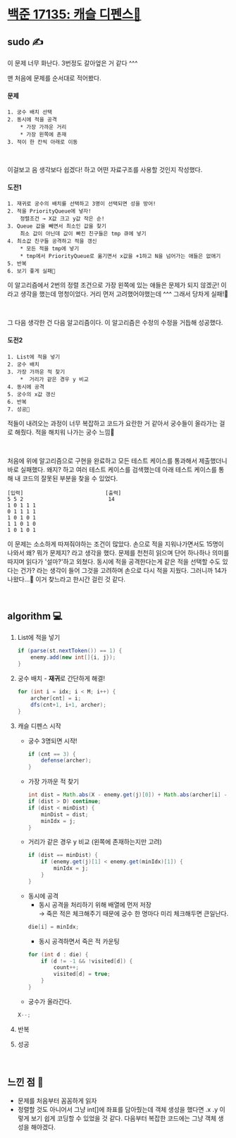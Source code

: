 # [백준 17135: 캐슬 디펜스🏰](https://www.acmicpc.net/problem/17135)


## sudo ✍
이 문제 너무 화난다. 3번정도 갈아엎은 거 같다 ^^^

맨 처음에 문제를 순서대로 적어봤다.

#### 문제
```
1. 궁수 배치 선택
2. 동시에 적을 공격  
    * 가장 가까운 거리
    * 가장 왼쪽에 존재
3. 적이 한 칸씩 아래로 이동
```

<br/>

이걸보고 음 생각보다 쉽겠다! 하고 어떤 자료구조를 사용할 것인지 작성했다.

#### 도전1
```
1. 재귀로 궁수의 배치를 선택하고 3명이 선택되면 성을 방어!
2. 적을 PriorityQueue에 넣자!  
    정렬조건 → X값 크고 y값 작은 순!
3. Queue 값을 빼면서 최소인 값을 찾기  
    최소 값이 아닌데 값이 빠진 친구들은 tmp 큐에 넣기
4. 최소값 친구들 공격하고 적을 갱신
    * 모든 적을 tmp에 넣기
    * tmp에서 PriorityQueue로 옮기면서 x값을 +1하고 N을 넘어가는 애들은 없애기
5. 반복
6. 보기 좋게 실패😤
```

이 알고리즘에서 2번의 정렬 조건으로 가장 왼쪽에 있는 애들은 문제가 되지 않겠군! 이라고 생각을 했는데 멍청이었다. 거리 먼저 고려했어야했는데 ^^^ 그래서 당차게 실패!🤣

<br/>

그 다음 생각한 건 다음 알고리즘이다. 이 알고리즘은 수정의 수정을 거듭해 성공했다.  

#### 도전2
```
1. List에 적을 넣기
2. 궁수 배치
3. 가장 가까운 적 찾기  
    *  거리가 같은 경우 y 비교
4. 동시에 공격
5. 궁수의 x값 갱신
6. 반복
7. 성공💜
```

적들이 내려오는 과정이 너무 복잡하고 코드가 요란한 거 같아서 궁수들이 올라가는 걸로 해줬다. 적을 해치워 나가는 궁수 느낌🏹

<br/>

처음에 위에 알고리즘으로 구현을 완료하고 모든 테스트 케이스를 통과해서 제출했더니 바로 실패했다. 왜지? 하고 여러 테스트 케이스를 검색했는데 아래 테스트 케이스를 통해 내 코드의 잘못된 부분을 찾을 수 있었다.  


```
[입력]                          [출력] 
5 5 2                           14
1 0 1 1 1
0 1 1 1 1
1 0 1 0 1
1 1 0 1 0
1 0 1 0 1
```

이 문제는 소소하게 따져줘야하는 조건이 많았다. 손으로 적을 지워나가면서도 15명이 나와서 왜? 뭐가 문제지? 라고 생각을 했다. 문제를 천천히 읽으며 단어 하나하나 의미를 따지며 읽다가 '설마?'하고 외쳤다. 동시에 적을 공격한다는게 같은 적을 선택할 수도 있다는 건가? 라는 생각이 들어 그것을 고려하며 손으로 다시 적을 지웠다. 그러니까 14가 나왔다...🤬 이거 찾느라고 한시간 걸린 것 같다. 

<br/>

## algorithm 💻
1. List에 적을 넣기
    ```java
    if (parse(st.nextToken()) == 1) {
        enemy.add(new int[]{i, j});
    }
    ```

2. 궁수 배치 - **재귀**로 간단하게 해결!
    ```java
    for (int i = idx; i < M; i++) {
        archer[cnt] = i;
        dfs(cnt+1, i+1, archer);
    }
    ```

3. 캐슬 디펜스 시작   
    * 궁수 3명되면 시작!
        ```java
        if (cnt == 3) {
            defense(archer);
        }
        ```
    * 가장 가까운 적 찾기
        ```java
        int dist = Math.abs(X - enemy.get(j)[0]) + Math.abs(archer[i] - enemy.get(j)[1]);
        if (dist > D) continue; 
        if (dist < minDist) {
            minDist = dist;
            minIdx = j;
        }
        ```
    * 거리가 같은 경우 y 비교 (왼쪽에 존재하는지만 고려)
        ```java
        if (dist == minDist) {
            if (enemy.get(j)[1] < enemy.get(minIdx)[1]) {
                minIdx = j;
            }
        }
        ```
    * 동시에 공격
        * 동시 공격을 처리하기 위해 배열에 먼저 저장  
         → 죽은 적은 체크해주기 때문에 궁수 한 명마다 미리 체크해두면 큰일난다.
        ```java
        die[i] = minIdx;
        ```
        * 동시 공격하면서 죽은 적 카운팅
        ```java
        for (int d : die) {
            if (d != -1 && !visited[d]) {
                count++;
                visited[d] = true;
            }
        }
        ```
    * 궁수가 올라간다.
    ```java
    X--;
    ```
4. 반복
5. 성공

<br/>

## 느낀 점 🌵
* 문제를 처음부터 꼼꼼하게 읽자  
* 정렬할 것도 아니어서 그냥 int[]에 좌표를 담아줬는데 객체 생성을 했다면 .x .y 이렇게 보기 쉽게 코딩할 수 있었을 것 같다. 다음부터 복잡한 코드에는 그냥 객체 생성을 해야겠다.
